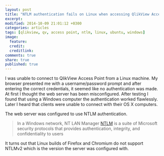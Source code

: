 ```yaml
---
layout: post
title: "NTLM authentication fails on Linux when accessing QlikView Access Point"
excerpt:
modified: 2014-10-09 21:01:12 +0300
categories: articles
tags: [qlikview, qv, access point, ntlm, linux, ubuntu, windows]
image:
  feature:
  credit:
  creditlink:
comments: true
share: true
published: true
---
```


I was unable to connect to QlikView Access Point from a Linux machine. My browser presented me with a username/password prompt and after entering the correct credentials, it seemed like no authentication was made. At first I thought the web server has been misconfigured. After testing I found that using a Windows computer the authentication worked flawlessly. Later I heard that clients were unable to connect with their OS X computers.

The web server was configured to use NTLM authentication.

> In a Windows network, NT LAN Manager [NTLM](https://en.wikipedia.org/wiki/NT_LAN_Manager "NTLM Wikipedia page") is a suite of Microsoft security protocols that provides authentication, integrity, and confidentiality to users

It turns out that Linux builds of Firefox and Chromium do not support NTLMv2 which is the version the server was configured with.
